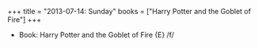 +++
title = "2013-07-14: Sunday"
books = ["Harry Potter and the Goblet of Fire"]
+++


* Book: Harry Potter and the Goblet of Fire {E} /f/
